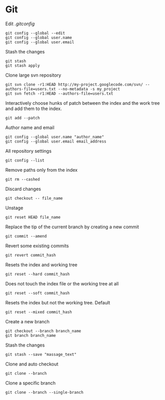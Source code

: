 # Git

Edit _.gitconfig_
```
git config --global --edit
git config --global user.name
git config --global user.email
```

Stash the changes
```
git stash
git stash apply
```

Clone large svn repository
```
git svn clone -r1:HEAD http://my-project.googlecode.com/svn/ --authors-file=users.txt --no-metadata -s my_project
git svn fetch -r1:HEAD --authors-file=users.txt
```

Interactively choose hunks of patch between the index and the work tree and add them to the index.
```
git add --patch
```

Author name and email
```
git config --global user.name "author_name"
git config --global user.email email_address
```

All repository settings
```
git config --list
```

Remove paths only from the index
```
git rm --cashed
```

Discard changes
```
git checkout -- file_name
```

Unstage
```
git reset HEAD file_name
```

Replace the tip of the current branch by creating a new commit
```
git commit --amend
```

Revert some existing commits
```
git revert commit_hash
```

Resets the index and working tree
```
git reset --hard commit_hash
```

Does not touch the index file or the working tree at all
```
git reset --soft commit_hash
```

Resets the index but not the working tree. Default
```
git reset --mixed commit_hash
```

Create a new branch
```
git checkout --branch branch_name
git branch branch_name
```

Stash the changes
```
git stash --save "massage_text"
```

Clone and auto checkout
```
git clone --branch
```

Сlone a specific branch
```
git clone --branch --single-branch
```

